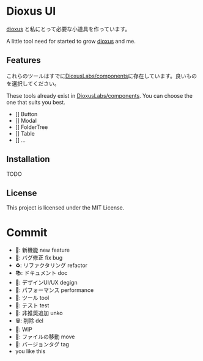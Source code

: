 # Dioxus UI

[dioxus](https://github.com/DioxusLabs/dioxus) と私にとって必要な小道具を作っています。

A little tool need for started to grow [dioxus](https://github.com/DioxusLabs/dioxus) and me.

## Features

これらのツールはすでに[DioxusLabs/components](https://github.com/DioxusLabs/components)に存在しています。良いものを選択してください。

These tools already exist in [DioxusLabs/components](https://github.com/DioxusLabs/components). You can choose the one that suits you best.

- [] Button
- [] Modal
- [] FolderTree
- [] Table
- [] ...



## Installation
TODO


## License

This project is licensed under the MIT License.



# Commit
- 🎉: 新機能 new feature
- 🐛: バグ修正 fix bug
- ♻️: リファクタリング refactor
- 📚: ドキュメント doc
- 🎨: デザインUI/UX degign
- 🐎: パフォーマンス performance
- 🔧: ツール tool
- 🚨: テスト test
- 💩: 非推奨追加 unko
- 🗑️: 削除 del
- 🚧: WIP
- 🚚: ファイルの移動 move
- 🔖: バージョンタグ tag
- you like this